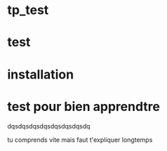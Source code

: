 # tp_test

# test
# installation 
# test pour bien apprendtre

dqsdqsdqsdqsdqsdqsdqsdq

tu comprends vite mais faut t'expliquer longtemps